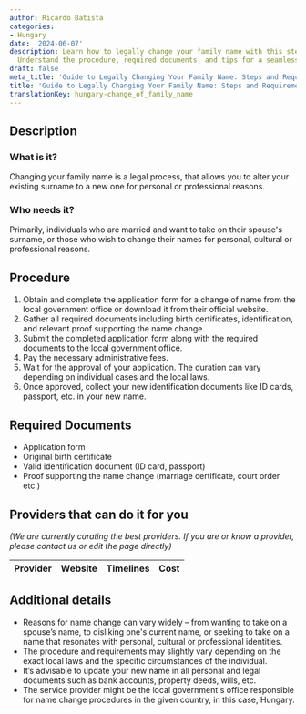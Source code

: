 ```yaml
---
author: Ricardo Batista
categories:
- Hungary
date: '2024-06-07'
description: Learn how to legally change your family name with this step-by-step guide.
  Understand the procedure, required documents, and tips for a seamless process.
draft: false
meta_title: 'Guide to Legally Changing Your Family Name: Steps and Requirements'
title: 'Guide to Legally Changing Your Family Name: Steps and Requirements'
translationKey: hungary-change_of_family_name
---
```


## Description
### What is it?
Changing your family name is a legal process, that allows you to alter your existing surname to a new one for personal or professional reasons.

### Who needs it?
Primarily, individuals who are married and want to take on their spouse's surname, or those who wish to change their names for personal, cultural or professional reasons.

## Procedure
1. Obtain and complete the application form for a change of name from the local government office or download it from their official website.
2. Gather all required documents including birth certificates, identification, and relevant proof supporting the name change.
3. Submit the completed application form along with the required documents to the local government office.
4. Pay the necessary administrative fees.
5. Wait for the approval of your application. The duration can vary depending on individual cases and the local laws.
6. Once approved, collect your new identification documents like ID cards, passport, etc. in your new name.

## Required Documents
- Application form
- Original birth certificate
- Valid identification document (ID card, passport)
- Proof supporting the name change (marriage certificate, court order etc.)

## Providers that can do it for you

_(We are currently curating the best providers. If you are or know a provider, please contact us or edit the page directly)_

| Provider        |     Website     |     Timelines    |       Cost      |
| --------------- | --------------- |  :-------------: | :-------------: |

## Additional details
- Reasons for name change can vary widely – from wanting to take on a spouse’s name, to disliking one's current name, or seeking to take on a name that resonates with personal, cultural or professional identities.
- The procedure and requirements may slightly vary depending on the exact local laws and the specific circumstances of the individual.
- It’s advisable to update your new name in all personal and legal documents such as bank accounts, property deeds, wills, etc.
- The service provider might be the local government's office responsible for name change procedures in the given country, in this case, Hungary.